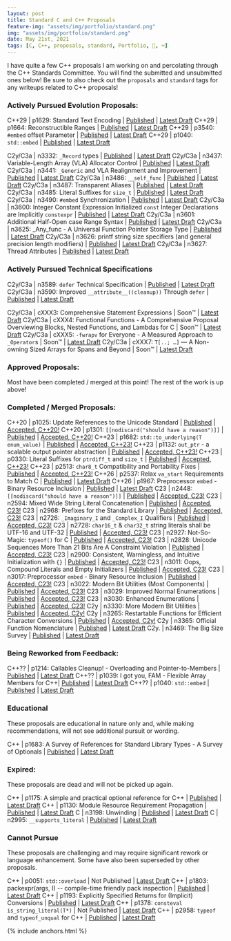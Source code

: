 ```yaml
---
layout: post
title: Standard C and C++ Proposals
feature-img: "assets/img/portfolio/standard.png"
img: "assets/img/portfolio/standard.png"
date: May 21st, 2021
tags: [C, C++, proposals, standard, Portfolio, 🚌, ⌨️]
---
```


I have quite a few C++ proposals I am working on and percolating through the C++ Standards Committee. You will find the submitted and unsubmitted ones below! Be sure to also check out the `proposals` and `standard` tags for any writeups related to C++ proposals!


### Actively Pursued Evolution Proposals:

C++29   | p1629: Standard Text Encoding | [Published](https://wg21.link/p1629) | [Latest Draft](/_vendor/future_cxx/papers/d1629.html)
C++29   | p1664: Reconstructible Ranges | [Published](https://wg21.link/p1664) | [Latest Draft](/_vendor/future_cxx/papers/d1664.html)
C++29   | p3540: `#embed` offset Parameter | [Published](https://wg21.link/p3540) | [Latest Draft](/_vendor/future_cxx/papers/d3540.html)
C++29   | p1040: `std::embed` | [Published](https://wg21.link/p1040) | [Latest Draft](/_vendor/future_cxx/papers/d1040.html)

C2y/C3a | n3332: `_Record` types | [Published](https://www.open-std.org/jtc1/sc22/wg14/www/docs/n3332.htm) | [Latest Draft](/_vendor/future_cxx/papers/C%20-%20_Record%20types.html)
C2y/C3a | n3437: Variable-Length Array (VLA) Allocator Control | [Published](https://www.open-std.org/jtc1/sc22/wg14/www/docs/n3437.htm) | [Latest Draft](/_vendor/future_cxx/papers/C%20-%20Variable-Length%20Array%20(VLA)%20Allocation%20Control.html)
C2y/C3a | n3441: `_Generic` and VLA Realignment and Improvement | [Published](https://www.open-std.org/jtc1/sc22/wg14/www/docs/n3441.htm) | [Latest Draft](/_vendor/future_cxx/papers/C%20-%20_Generic%20Realignment%20and%20Improvement.html)
C2y/C3a | n3486: `__self_func` | [Published](https://www.open-std.org/jtc1/sc22/wg14/www/docs/n3486.htm) | [Latest Draft](/_vendor/future_cxx/papers/C%20-%20__self_func.html)
C2y/C3a | n3487: Transparent Aliases | [Published](https://www.open-std.org/jtc1/sc22/wg14/www/docs/n3487.htm) | [Latest Draft](/_vendor/future_cxx/papers/C%20-%20Transparent%20Aliases.html)
C2y/C3a | n3485: Literal Suffixes for `size_t` | [Published](https://www.open-std.org/jtc1/sc22/wg14/www/docs/n3485.htm) | [Latest Draft](/_vendor/future_cxx/papers/C%20-%20Literal%20Suffixes%20for%20size_t.html)
C2y/C3a | n3490: `#embed` Synchronization | [Published](https://www.open-std.org/jtc1/sc22/wg14/www/docs/n3490.htm) | [Latest Draft](/_vendor/future_cxx/papers/C%20-%20embed%20Synchronization.html)
C2y/C3a | n3600: Integer Constant Expression Initialized `const` Integer Declarations are Implicitly `constexpr` | [Published](https://www.open-std.org/jtc1/sc22/wg14/www/docs/n3443.htm) | [Latest Draft](/_vendor/future_cxx/papers/C%20-%20Initialized%20const%20Integer%20Declarations.html)
C2y/C3a | n3601: Additional Half-Open case Range Syntax | [Published](https://www.open-std.org/jtc1/sc22/wg14/www/docs/n3601.htm) | [Latest Draft](/_vendor/future_cxx/papers/C%20-%20Additional%20Half-Open%20Case%20Range%20Syntax.html.html)
C2y/C3a | n3625: _Any_func - A Universal Function Pointer Storage Type | [Published](https://www.open-std.org/jtc1/sc22/wg14/www/docs/n3625.htm) | [Latest Draft](/_vendor/future_cxx/papers/C%20-%20_Any_func.html)
C2y/C3a | n3626: printf string size specifiers (and general precision length modifiers) | [Published](https://www.open-std.org/jtc1/sc22/wg14/www/docs/n3626.htm) | [Latest Draft](/_vendor/future_cxx/papers/C%20-%20printf%20string%20size%20specifiers.html)
C2y/C3a | n3627: Thread Attributes | [Published](https://www.open-std.org/jtc1/sc22/wg14/www/docs/n3627.htm) | [Latest Draft](/_vendor/future_cxx/papers/C%20-%20Thread%20Attributes%20-%20Implementation%20Extensible%20and%20ABI-Resistant.html)


### Actively Pursued Technical Specifications

C2y/C3a | n3589: `defer` Technical Specification | [Published](https://www.open-std.org/jtc1/sc22/wg14/www/docs/n3589.pdf) | [Latest Draft](/_vendor/future_cxx/technical%20specification/C%20-%20defer/C%20-%20defer%20Technical%20Specification.pdf)
C2y/C3a | n3590: Improved `__attribute__((cleanup))` Through `defer` | [Published](https://www.open-std.org/jtc1/sc22/wg14/www/docs/n3590.htm) | [Latest Draft](/_vendor/future_cxx/papers/C%20-%20Improved%20__attribute__((cleanup))%20Through%20defer.html)

C2y/C3a | cXXX3: Comprehensive Statement Expressions | Soon™ | [Latest Draft](/_vendor/future_cxx/papers/C%20-%20Comprehensive%20Statement%20Expressions.html)
C2y/C3a | cXXX4: Functional Functions - A Comprehensive Proposal Overviewing Blocks, Nested Functions, and Lambdas for C | Soon™ | [Latest Draft](/_vendor/future_cxx/papers/C%20-%20Functional%20Functions.html)
C2y/C3a | cXXX5: `-fwrapv` for Everyone - A Measured Approach to `_Operator`s | Soon™ | [Latest Draft](/_vendor/future_cxx/papers/C%20-%20A%20Measured%20Approach%20to%20_Operators.html)
C2y/C3a | cXXX7: `T[..; …]` — A Non-owning Sized Arrays for Spans and Beyond | Soon™ | [Latest Draft](/_vendor/future_cxx/papers/C%20-%20Non-owning%20Sized%20Arrays.html)


### Approved Proposals:

Most have been completed / merged at this point! The rest of the work is up above!


### Completed / Merged Proposals:

C++20 | p1025: Update References to the Unicode Standard | [Published](https://wg21.link/p1025) | [Accepted, C++20!](https://wg21.link/p1025)
C++20 | p1301: `[[nodiscard("should have a reason")]]` | [Published](https://wg21.link/p1301) | [Accepted, C++20!](/_vendor/future_cxx/papers/d1301.html)
C++23 | p1682: `std::to_underlying(T enum_value)` | [Published](https://wg21.link/p1682) | [Accepted, C++23!](/_vendor/future_cxx/papers/d1682.html)
C++23 | p1132: `out_ptr` - a scalable output pointer abstraction | [Published](https://wg21.link/p1132) | [Accepted, C++23!](/_vendor/future_cxx/papers/d1132.html)
C++23 | p0330: Literal Suffixes for `ptrdiff_t` and `size_t` | [Published](https://wg21.link/p0330) | [Accepted, C++23!](/_vendor/future_cxx/papers/d0330.html)
C++23 | p2513: `char8_t` Compatibility and Portability Fixes | [Published](https://wg21.link/p2513) | [Accepted, C++23!](/_vendor/future_cxx/papers/d2513.html)
C++26 | p2537: Relax `va_start` Requirements to Match C | [Published](https://wg21.link/p2537) | [Latest Draft](/_vendor/future_cxx/papers/d2537.html)
C++26   | p1967: Preprocessor `embed` - Binary Resource Inclusion | [Published](https://wg21.link/p1967) | [Latest Draft](/_vendor/future_cxx/papers/d1967.html)
C23   | n2448: `[[nodiscard("should have a reason")]]` | [Published](https://www.open-std.org/jtc1/sc22/wg14/www/docs/n2448.pdf) | [Accepted, C23!](/_vendor/future_cxx/papers/C%20-%20nodiscard.html)
C23   | n2594: Mixed Wide String Literal Concatenation | [Published](https://www.open-std.org/jtc1/sc22/wg14/www/docs/n2594.htm) | [Accepted, C23!](/_vendor/future_cxx/papers/C%20-%20Mixed%20Wide%20String%20Literal%20Concatenation.html)
C23   | n2968: Prefixes for the Standard Library | [Published](https://www.open-std.org/jtc1/sc22/wg14/www/docs/n2968.htm) | [Accepted, C23!](/_vendor/future_cxx/papers/C%20-%20Prefixes%20for%20the%20Standard%20Library.html)
C23   | n2726: `_Imaginary_I` and `_Complex_I` Qualifiers | [Published](https://www.open-std.org/jtc1/sc22/wg14/www/docs/n2726.htm) | [Accepted, C23!](/_vendor/future_cxx/papers/C%20-%20_Imaginary_I%20and%20_Complex_I%20Qualifiers.html)
C23   | n2728: `char16_t` & `char32_t` string literals shall be UTF-16 and UTF-32 | [Published](https://www.open-std.org/jtc1/sc22/wg14/www/docs/n2728.htm) | [Accepted, C23!](/_vendor/future_cxx/papers/C%20-%20char16_t%20&%20char32_t%20string%20literals%20shall%20be%20UTF-16%20&%20UTF-32.html)
C23   | n2927: Not-So-Magic: `typeof()` for C | [Published](https://www.open-std.org/jtc1/sc22/wg14/www/docs/n2927.htm) | [Accepted, C23!](/_vendor/future_cxx/papers/C%20-%20typeof.html)
C23   | n2828: Unicode Sequences More Than 21 Bits Are A Constraint Violation | [Published](https://www.open-std.org/jtc1/sc22/wg14/www/docs/n2828.htm) | [Accepted, C23!](/_vendor/future_cxx/papers/C%20-%20Unicode%20Sequences%20More%20Than%2021%20Bits%20are%20a%20Constraint%20Violation.html)
C23   | n2900: Consistent, Warningless, and Intuitive Initialization with `{}` | [Published](https://www.open-std.org/jtc1/sc22/wg14/www/docs/n2900.htm) | [Accepted, C23!](/_vendor/future_cxx/papers/C%20-%20Consistent,%20Warningless,%20and%20Intuitive%20Initialization%20with%20%7B%7D.html)
C23   | n3011: Oops, Compound Literals and Empty Initializers | [Published](https://www.open-std.org/jtc1/sc22/wg14/www/docs/n3011.htm) | [Accepted, C23!](/_vendor/future_cxx/papers/C%20-%20Oops,%20Compound%20Literals%20with%20Empty%20Initializers.html)
C23   | n3017: Preprocessor `embed` - Binary Resource Inclusion | [Published](https://www.open-std.org/jtc1/sc22/wg14/www/docs/n3017.htm) | [Accepted, C23!](/_vendor/future_cxx/papers/C%20-%20embed.html)
C23   | n3022: Modern Bit Utilities (Most Components) | [Published](https://www.open-std.org/jtc1/sc22/wg14/www/docs/n3022.htm) | [Accepted, C23!](/_vendor/future_cxx/papers/C%20-%20Modern%20Bit%20Utilities.html)
C23   | n3029: Improved Normal Enumerations | [Published](https://www.open-std.org/jtc1/sc22/wg14/www/docs/n3029.htm) | [Accepted, C23!](/_vendor/future_cxx/papers/C%20-%20Improved%20Normal%20Enumerations.html)
C23   | n3030: Enhanced Enumerations | [Published](https://www.open-std.org/jtc1/sc22/wg14/www/docs/n3030.htm) | [Accepted, C23!](/_vendor/future_cxx/papers/C%20-%20Enhanced%20Enumerations.html)
C2y   | n3330: More Modern Bit Utilities | [Published](https://www.open-std.org/jtc1/sc22/wg14/www/docs/n3330.htm) | [Accepted, C2y!](/_vendor/future_cxx/papers/C%20-%20More%20Modern%20Bit%20Utilities.html)
C2y   | n3265: Restartable Functions for Efficient Character Conversions | [Published](https://www.open-std.org/jtc1/sc22/wg14/www/docs/n3265.htm) | [Accepted, C2y!](/_vendor/future_cxx/papers/C%20-%20Efficient%20Character%20Conversions.html)
C2y   | n3365: Official Function Nomenclature | [Published](https://www.open-std.org/jtc1/sc22/wg14/www/docs/n3365.htm) | [Latest Draft](/_vendor/future_cxx/papers/C%20-%20Official%20Function%20Nomenclature.html)
C2y.  | n3469: The Big Size Survey | [Published](https://www.open-std.org/jtc1/sc22/wg14/www/docs/n3469.htm) | [Latest Draft](/_vendor/future_cxx/papers/C%20-%20The%20Big%20Size%20Survey.html)


### Being Reworked from Feedback:

C++?? | p1214: Callables Cleanup! - Overloading and Pointer-to-Members | [Published](https://wg21.link/p1214) | [Latest Draft](/_vendor/future_cxx/papers/d1214.html)
C++?? | p1039: I got you, FAM - Flexible Array Members for C++| [Published](https://wg21.link/p1039) | [Latest Draft](/_vendor/future_cxx/papers/d1039.html)
C++?? | p1040: `std::embed` | [Published](https://wg21.link/p1040) | [Latest Draft](/_vendor/future_cxx/papers/d1040.html)


### Educational

These proposals are educational in nature only and, while making recommendations, will not see additional pursuit or wording.

C++ | p1683: A Survey of References for Standard Library Types - A Survey of Optionals | [Published](https://wg21.link/p1683) | [Latest Draft](/_vendor/future_cxx/papers/d1683.html)


### Expired:

These proposals are dead and will not be picked up again.


C++ | p1175: A simple and practical optional reference for C++ | [Published](https://wg21.link/p1175) | [Latest Draft](/_vendor/future_cxx/papers/d1175.html)
C++ | p1130: Module Resource Requirement Propagation | [Published](https://wg21.link/p1130) | [Latest Draft](https://thephd.dev/_vendor/future_cxx/papers/d1130.html)
C   | n3198: Unwinding | [Published](https://www.open-std.org/jtc1/sc22/wg14/www/docs/n3198.htm) | [Latest Draft](/_vendor/future_cxx/papers/C%20-%20Unwinding.html)
C   | n2995: `__supports_literal` | [Published](https://www.open-std.org/jtc1/sc22/wg14/www/docs/n2995.htm) | [Latest Draft](/_vendor/future_cxx/papers/C%20-%20__supports_literal.html)


### Cannot Pursue

These proposals are challenging and may require significant rework or language enhancement. Some have also been superseded by other proposals.

C++ | p0051: `std::overload` | Not Published | [Latest Draft](/_vendor/future_cxx/papers/d0051.html)
C++ | p1803: packexpr(args, I) -- compile-time friendly pack inspection | [Published](https://wg21.link/p1803) | [Latest Draft](/_vendor/future_cxx/papers/d1803.html)
C++ | p1193: Explicitly Specified Returns for (Implicit) Conversions | [Published](https://wg21.link/p1193) | [Latest Draft](/_vendor/future_cxx/papers/d1193.html)
C++ | p1378: `consteval is_string_literal(T*)` | Not Published | [Latest Draft](/_vendor/future_cxx/papers/d1378.html)
C++ | p2958: `typeof` and `typeof_unqual` for C++ | [Published](https://wg21.link/p2958) | [Latest Draft](/_vendor/future_cxx/papers/d2958.html)

{% include anchors.html %}
